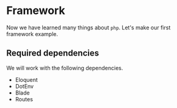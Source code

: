 # Framework 

Now we have learned many things about `php`. Let's make our first framework example. 


## Required dependencies 
We will work with the following dependencies. 

* Eloquent 
* DotEnv
* Blade
* Routes

